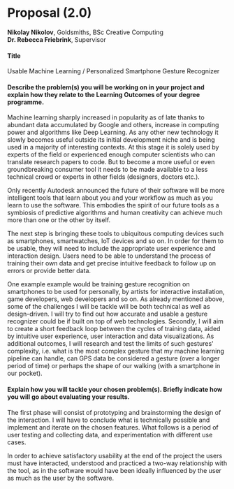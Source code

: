 # Proposal (2.0)
**Nikolay Nikolov**, Goldsmiths, BSc Creative Computing  
**Dr. Rebecca Friebrink**, Supervisor

#### Title
Usable Machine Learning / Personalized Smartphone Gesture Recognizer

#### Describe the problem(s) you will be working on in your project and explain how they relate to the Learning Outcomes of your degree programme.

Machine learning sharply increased in popularity as of late thanks to abundant data accumulated by Google and others, increase in computing power and algorithms like Deep Learning. As any other new technology it slowly becomes useful outside its initial development niche and is being used in a majority of interesting contexts. At this stage it is solely used by experts of the field or experienced enough computer scientists who can translate research papers to code. But to become a more useful or even groundbreaking consumer tool it needs to be made available to a less technical crowd or experts in other fields (designers, doctors etc.).

Only recently Autodesk announced the future of their software will be more intelligent tools that learn about you and your workflow as much as you learn to use the software. This embodies the spirit of our future tools as a symbiosis of predictive algorithms and human creativity can achieve much more than one or the other by itself.

The next step is bringing these tools to ubiquitous computing devices such as smartphones, smartwatches, IoT devices and so on. In order for them to be usable, they will need to include the appropriate user experience and interaction design. Users need to be able to understand the process of training their own data and get precise intuitive feedback to follow up on errors or provide better data.

One example example would be training gesture recognition on smartphones to be used for personally, by artists for interactive installation, game developers, web developers and so on. As already mentioned above, some of the challenges I will be tackle will be both technical as well as design-driven. I will try to find out how accurate and usable a gesture recognizer could be if built on top of web technologies. Secondly, I will aim to create a short feedback loop between the cycles of training data, aided by intuitive user experience, user interaction and data visualizations. As additional outcomes, I will research and test the limits of such gestures' complexity, i.e. what is the most complex gesture that my machine learning pipeline can handle, can GPS data be considered a gesture (over a longer period of time) or perhaps the shape of our walking (with a smartphone in our pocket).

#### Explain how you will tackle your chosen problem(s). Briefly indicate how you will go about evaluating your results.
The first phase will consist of prototyping and brainstorming the design of the interaction. I will have to conclude what is technically possible and implement and iterate on the chosen features. What follows is a period of user testing and collecting data, and experimentation with different use cases.

In order to achieve satisfactory usability at the end of the project the users must have interacted, understood and practiced a two-way relationship with the tool, as in the software would have been ideally influenced by the user as much as the user by the software. 

